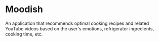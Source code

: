 # Moodish

An application that recommends optimal cooking recipes and related YouTube videos based on the user's emotions, refrigerator ingredients, cooking time, etc.
